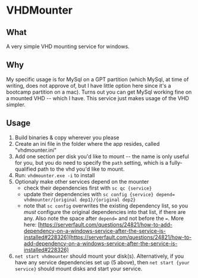 # VHDMounter

## What
A very simple VHD mounting service for windows.

## Why
My specific usage is for MySql on a GPT partition (which MySql, at time of writing, does not approve of, but I have little option here since it's a bootcamp partition on a mac). Turns out you can get MySql working fine on a mounted VHD -- which I have. This service just makes usage of the VHD simpler.

## Usage
1. Build binaries & copy wherever you please
2. Create an ini file in the folder where the app resides, called "vhdmounter.ini"
3. Add one section per disk you'd like to mount -- the name is only useful for you, but you do need to specify the `path` setting, which is a fully-qualified path to the vhd you'd like to mount.
4. Run: `vhdmounter.exe -i` to install
5. Optionaly make other services depend on the mounter
    - check their dependencies first with `sc qc {service}`
    - update their dependencies with `sc config {service} depend= vhdmounter/{original dep1}/{original dep2}`
    - note that `sc config` overwrites the existing dependency list, so you *must* configure the original dependencies into that list, if there are any. Also note the space after `depend=` and not before the `=`. More here: [https://serverfault.com/questions/24821/how-to-add-dependency-on-a-windows-service-after-the-service-is-installed#228326](https://serverfault.com/questions/24821/how-to-add-dependency-on-a-windows-service-after-the-service-is-installed#228326)
6. `net start vhdmounter` should mount your disk(s). Alternatively, if you have any service dependencies set up (5 above), then `net start {your service}` should mount disks and start your service.
